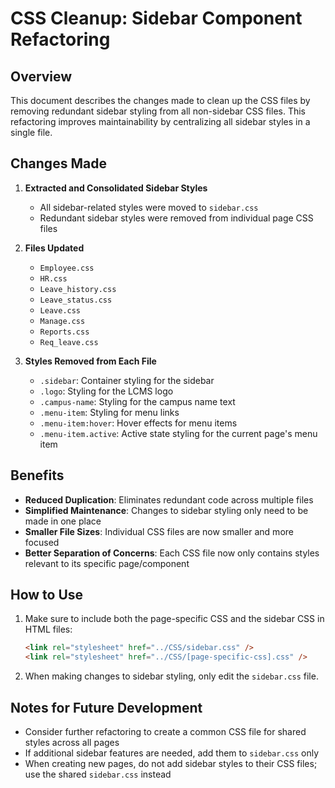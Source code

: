 # CSS Cleanup: Sidebar Component Refactoring

## Overview

This document describes the changes made to clean up the CSS files by removing redundant sidebar styling from all non-sidebar CSS files. This refactoring improves maintainability by centralizing all sidebar styles in a single file.

## Changes Made

1. **Extracted and Consolidated Sidebar Styles**

   - All sidebar-related styles were moved to `sidebar.css`
   - Redundant sidebar styles were removed from individual page CSS files

2. **Files Updated**

   - `Employee.css`
   - `HR.css`
   - `Leave_history.css`
   - `Leave_status.css`
   - `Leave.css`
   - `Manage.css`
   - `Reports.css`
   - `Req_leave.css`

3. **Styles Removed from Each File**
   - `.sidebar`: Container styling for the sidebar
   - `.logo`: Styling for the LCMS logo
   - `.campus-name`: Styling for the campus name text
   - `.menu-item`: Styling for menu links
   - `.menu-item:hover`: Hover effects for menu items
   - `.menu-item.active`: Active state styling for the current page's menu item

## Benefits

- **Reduced Duplication**: Eliminates redundant code across multiple files
- **Simplified Maintenance**: Changes to sidebar styling only need to be made in one place
- **Smaller File Sizes**: Individual CSS files are now smaller and more focused
- **Better Separation of Concerns**: Each CSS file now only contains styles relevant to its specific page/component

## How to Use

1. Make sure to include both the page-specific CSS and the sidebar CSS in HTML files:

   ```html
   <link rel="stylesheet" href="../CSS/sidebar.css" />
   <link rel="stylesheet" href="../CSS/[page-specific-css].css" />
   ```

2. When making changes to sidebar styling, only edit the `sidebar.css` file.

## Notes for Future Development

- Consider further refactoring to create a common CSS file for shared styles across all pages
- If additional sidebar features are needed, add them to `sidebar.css` only
- When creating new pages, do not add sidebar styles to their CSS files; use the shared `sidebar.css` instead
